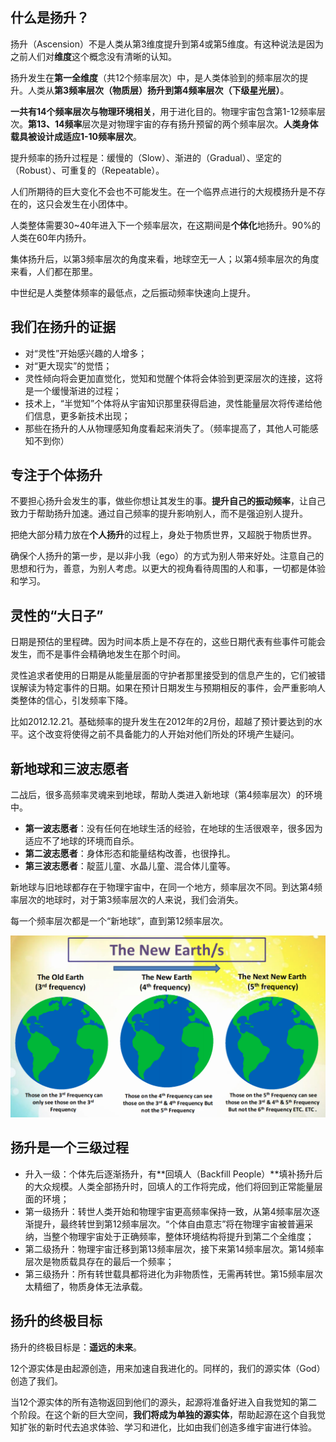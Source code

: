 ## 什么是扬升？

扬升（Ascension）不是人类从第3维度提升到第4或第5维度。有这种说法是因为之前人们对**维度**这个概念没有清晰的认知。

扬升发生在**第一全维度**（共12个频率层次）中，是人类体验到的频率层次的提升。人类从**第3频率层次（物质层）**扬升到**第4频率层次（下级星光层）**。

**一共有14个频率层次与物理环境相关**，用于进化目的。物理宇宙包含第1-12频率层次。**第13、14频率**层次是对物理宇宙的存有扬升预留的两个频率层次。**人类身体载具被设计成适应1-10频率层次**。

提升频率的扬升过程是：缓慢的（Slow）、渐进的（Gradual）、坚定的（Robust）、可重复的（Repeatable）。

人们所期待的巨大变化不会也不可能发生。在一个临界点进行的大规模扬升是不存在的，这只会发生在小团体中。

人类整体需要30~40年进入下一个频率层次，在这期间是**个体化**地扬升。90%的人类在60年内扬升。

集体扬升后，以第3频率层次的角度来看，地球空无一人；以第4频率层次的角度来看，人们都在那里。

中世纪是人类整体频率的最低点，之后振动频率快速向上提升。


## 我们在扬升的证据

- 对“灵性”开始感兴趣的人增多；
- 对“更大现实”的觉悟；
- 灵性倾向将会更加直觉化，觉知和觉醒个体将会体验到更深层次的连接，这将是一个缓慢渐进的过程；
- 技术上，“半觉知”个体将从宇宙知识那里获得启迪，灵性能量层次将传递给他们信息，更多新技术出现；
- 那些在扬升的人从物理感知角度看起来消失了。（频率提高了，其他人可能感知不到你）


## 专注于个体扬升

不要担心扬升会发生的事，做些你想让其发生的事。**提升自己的振动频率**，让自己致力于帮助扬升加速。通过自己频率的提升影响别人，而不是强迫别人提升。

把绝大部分精力放在**个人扬升**的过程上，身处于物质世界，又超脱于物质世界。

确保个人扬升的第一步，是以非小我（ego）的方式为别人带来好处。注意自己的思想和行为，善意，为别人考虑。以更大的视角看待周围的人和事，一切都是体验和学习。


## 灵性的“大日子”

日期是预估的里程碑。因为时间本质上是不存在的，这些日期代表有些事件可能会发生，而不是事件会精确地发生在那个时间。

灵性追求者使用的日期是从能量层面的守护者那里接受到的信息产生的，它们被错误解读为特定事件的日期。如果在预计日期发生与预期相反的事件，会严重影响人类整体的信心，引发频率下降。

比如2012.12.21。基础频率的提升发生在2012年的2月份，超越了预计要达到的水平。这个改变将使得之前不具备能力的人开始对他们所处的环境产生疑问。


## 新地球和三波志愿者

二战后，很多高频率灵魂来到地球，帮助人类进入新地球（第4频率层次）的环境中。

- **第一波志愿者**：没有任何在地球生活的经验，在地球的生活很艰辛，很多因为适应不了地球的环境而自杀。
- **第二波志愿者**：身体形态和能量结构改善，也很挣扎。
- **第三波志愿者**：靛蓝儿童、水晶儿童、混合体儿童等。

新地球与旧地球都存在于物理宇宙中，在同一个地方，频率层次不同。到达第4频率层次的地球时，对于第3频率层次的人来说，我们会消失。

每一个频率层次都是一个“新地球”，直到第12频率层次。

![](img/s3-2-001.png)


## 扬升是一个三级过程

- 升入一级：个体先后逐渐扬升，有**回填人（Backfill People）**填补扬升后的大众规模。人类全部扬升时，回填人的工作将完成，他们将回到正常能量层面的环境；
- 第一级扬升：转世人类开始和物理宇宙更高频率保持一致，从第4频率层次逐渐提升，最终转世到第12频率层次。“个体自由意志”将在物理宇宙被普遍采纳，当整个物理宇宙处于正确频率，整体环境结构将提升到第二个全维度；
- 第二级扬升：物理宇宙迁移到第13频率层次，接下来第14频率层次。第14频率层次是物质载具存在的最后一个频率；
- 第三级扬升：所有转世载具都将进化为非物质性，无需再转世。第15频率层次太精细了，物质身体无法承载。


## 扬升的终极目标

扬升的终极目标是：**遥远的未来**。

12个源实体是由起源创造，用来加速自我进化的。同样的，我们的源实体（God）创造了我们。

当12个源实体的所有造物返回到他们的源头，起源将准备好进入自我觉知的第二个阶段。在这个新的巨大空间，**我们将成为单独的源实体**，帮助起源在这个自我觉知扩张的新时代去追求体验、学习和进化，比如由我们创造多维宇宙进行体验。